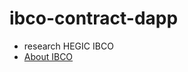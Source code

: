 # ibco-contract-dapp

- research HEGIC IBCO
- [About IBCO](https://medium.com/hegic/join-hegic-initial-bonding-curve-offering-d1746a32a552)
